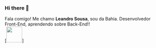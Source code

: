 ### Hi there 👋

Fala comigo! Me chamo **Leandro Sousa**, sou da Bahia. Desenvolvedor Front-End, aprendendo sobre Back-End!! </br>
[<img src="https://img.shields.io/badge/LinkedIn-0077B5?style=for-the-badge&logo=linkedin&logoColor=white" width="50px" height="50px" >]

<!--
**sousaleandro/sousaleandro** is a ✨ _special_ ✨ repository because its `README.md` (this file) appears on your GitHub profile.

Here are some ideas to get you started:

- 🔭 I’m currently working on ...
- 🌱 I’m currently learning ...
- 👯 I’m looking to collaborate on ...
- 🤔 I’m looking for help with ...
- 💬 Ask me about ...
- 📫 How to reach me: ...
- 😄 Pronouns: ...
- ⚡ Fun fact: ...
-->
